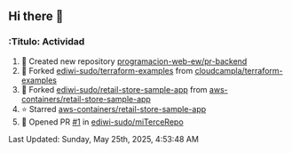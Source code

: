 ## Hi there 👋

<!--
**ediwi-sudo/ediwi-sudo** is a ✨ _special_ ✨ repository because its `README.md` (this file) appears on your GitHub profile.

Here are some ideas to get you started:

- 🔭 I’m currently working on ...
- 🌱 I’m currently learning ...
- 👯 I’m looking to collaborate on ...
- 🤔 I’m looking for help with ...
- 💬 Ask me about ...
- 📫 How to reach me: ...
- 😄 Pronouns: ...
- ⚡ Fun fact: ...
-->


### :Titulo: Actividad
<!--RECENT_ACTIVITY:start-->
1. 📔 Created new repository [programacion-web-ew/pr-backend](https://github.com/programacion-web-ew/pr-backend)
2. 🔱 Forked [ediwi-sudo/terraform-examples](https://github.com/ediwi-sudo/terraform-examples) from [cloudcampla/terraform-examples](https://github.com/cloudcampla/terraform-examples)
3. 🔱 Forked [ediwi-sudo/retail-store-sample-app](https://github.com/ediwi-sudo/retail-store-sample-app) from [aws-containers/retail-store-sample-app](https://github.com/aws-containers/retail-store-sample-app)
4. ⭐ Starred [aws-containers/retail-store-sample-app](https://github.com/aws-containers/retail-store-sample-app)
5. 💪 Opened PR [#1](https://github.com/ediwi-sudo/miTerceRepo/pull/1) in [ediwi-sudo/miTerceRepo](https://github.com/ediwi-sudo/miTerceRepo)
<!--RECENT_ACTIVITY:end-->
<!--RECENT_ACTIVITY:last_update-->
Last Updated: Sunday, May 25th, 2025, 4:53:48 AM
<!--RECENT_ACTIVITY:last_update_end-->